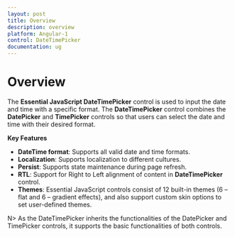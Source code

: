 ```yaml
---
layout: post
title: Overview
description: overview
platform: Angular-1
control: DateTimePicker
documentation: ug
---
```


# Overview

The **Essential JavaScript DateTimePicker** control is used to input the date and time with a specific format. The **DateTimePicker** control combines the **DatePicker** and **TimePicker** controls so that users can select the date and time with their desired format.

**Key Features**

* **DateTime format**: Supports all valid date and time formats.
* **Localization**: Supports localization to different cultures.
* **Persist**: Supports state maintenance during page refresh.
* **RTL**: Support for Right to Left alignment of content in **DateTimePicker** control.
* **Themes**: Essential JavaScript controls consist of 12 built-in themes (6 – flat and 6 – gradient effects), and also support custom skin options to set user-defined themes.

N> As the DateTimePicker inherits the functionalities of the DatePicker and TimePicker controls, it supports the basic functionalities of both controls.



